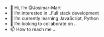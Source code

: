  - 👋 Hi, I’m @Josimar-Mart   
- 👀 I’m interested in ..Full stack development 
- 🌱 I’m currently learning  JavaScript, Python
- 💞️ I’m looking to collaborate on ..
- 📫 How to reach me ... 
<!---
Josimar-Mart/Josimar-Mart is a ✨ special ✨ repository because its `README.md` (this file) appears on your GitHub profile.fddfdf
You can click the Preview link to take a look at your changes.
--->
